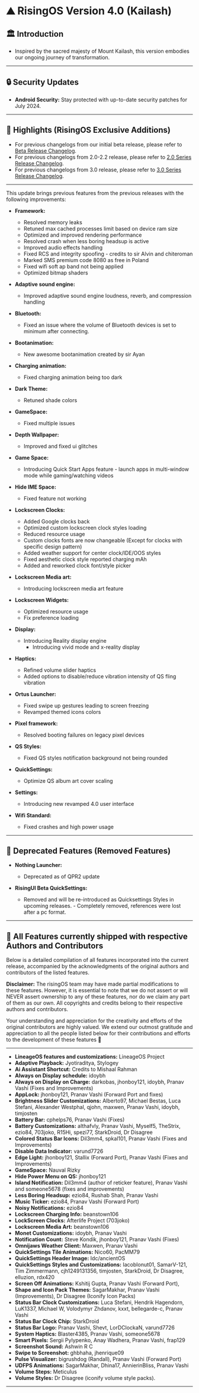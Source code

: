 # ⛰️ RisingOS Version 4.0 (Kailash)

## 🏛️ Introduction
- Inspired by the sacred majesty of Mount Kailash, this version embodies our ongoing journey of transformation.

---

## 🔒 Security Updates
- **Android Security:** Stay protected with up-to-date security patches for July 2024.
---

## 💬 Highlights (RisingOS Exclusive Additions)

- For previous changelogs from our initial beta release, please refer to [Beta Release Changelog](https://github.com/RisingTechOSS/risingOS_changelogs/tree/32f1bc41a6a0b7c263b157c68dacd08ce4e768c8).
- For previous changelogs from 2.0-2.2 release, please refer to [2.0 Series Release Changelog](https://github.com/RisingTechOSS/risingOS_changelogs/tree/ebdf909aff26a0bfe4c0c669b34bdf333ba4e3c9).
- For previous changelogs from 3.0 release, please refer to [3.0 Series Release Changelog](https://github.com/RisingTechOSS/risingOS_changelogs/tree/032e1bd176f9b3f29d14470b2424fcf22baa0619).
---

This update brings previous features from the previous releases with the following improvements:

- **Framework:**
  - Resolved memory leaks 
  - Retuned max cached processes limit based on device ram size
  - Optimized and improved rendering performance
  - Resolved crash when less boring headsup is active
  - Improved audio effects handling
  - Fixed RCS and integrity spoofing - credits to sir Alvin and chiteroman
  - Marked SMS premium code 8080 as free in Poland
  - Fixed wifi soft ap band not being applied
  - Optimized bitmap shaders
  
- **Adaptive sound engine:**
  - Improved adaptive sound engine loudness, reverb, and compression handling

- **Bluetooth:**
  - Fixed an issue where the volume of Bluetooth devices is set to minimum after connecting.

- **Bootanimation:**
  - New awesome bootanimation created by sir Ayan

- **Charging animation:**
  - Fixed charging animation being too dark

- **Dark Theme:**
  - Retuned shade colors

- **GameSpace:**
  - Fixed multiple issues

- **Depth Wallpaper:**
  - Improved and fixed ui glitches

- **Game Space:**
  - Introducing Quick Start Apps feature - launch apps in multi-window mode while gaming/watching videos

- **Hide IME Space:**
  - Fixed feature not working

- **Lockscreen Clocks:**
  - Added Google clocks back
  - Optimized custom lockscreen clock styles loading
  - Reduced resource usage
  - Custom clocks fonts are now changeable (Except for clocks with specific design pattern)
  - Added weather support for center clock/IDE/OOS styles
  - Fixed aesthetic clock style reported charging mAh
  - Added and reworked clock font/style picker

- **Lockscreen Media art:**
  - Introducing lockscreen media art feature

- **Lockscreen Widgets:**
  - Optimized resource usage
  - Fix preference loading

- **Display:**
  - Introducing Reality display engine 
    - Introducing vivid mode and x-reality display 

- **Haptics:**
  - Refined volume slider haptics
  - Added options to disable/reduce vibration intensity of QS fling vibration

- **Ortus Launcher:**
  - Fixed swipe up gestures leading to screen freezing
  - Revamped themed icons colors

- **Pixel framework:**
  - Resolved booting failures on legacy pixel devices

- **QS Styles:**
  - Fixed QS styles notification background not being rounded

- **QuickSettings:**
  - Optimize QS album art cover scaling

- **Settings:**
  - Introducing new revamped 4.0 user interface

- **Wifi Standard:**
  - Fixed crashes and high power usage

---

## 👴 Deprecated Features (Removed Features)

- **Nothing Launcher:**
  - Deprecated as of QPR2 update

- **RisingUI Beta QuickSettings:**
  - Removed and will be re-introduced as Quicksettings Styles in upcoming releases. - Completely removed, references were lost after a pc format.

---

## 🙌 All Features currently shipped with respective Authors and Contributors
Below is a detailed compilation of all features incorporated into the current release, accompanied by the acknowledgments of the original authors and contributors of the listed features.

**Disclaimer:** The risingOS team may have made partial modifications to these features. However, it is essential to note that we do not assert or will NEVER assert ownership to any of these features, nor do we claim any part of them as our own. All copyrights and credits belong to their respective authors and contributors.

Your understanding and appreciation for the creativity and efforts of the original contributors are highly valued. We extend our outmost gratitude and appreciation to all the people listed below for their contributions and efforts to the development of these features 🙏

---
- **LineageOS features and customizations:** LineageOS Project
- **Adaptive Playback:** Jyotiraditya, Stylogey
- **Ai Assistant Shortcut:** Credits to Mishaal Rahman
- **Always on Display schedule:** idoybh
- **Always on Display on Charge:** darkobas, jhonboy121, idoybh, Pranav Vashi (Fixes and Improvements)
- **AppLock:** jhonboy121, Pranav Vashi (Forward Port and fixes)
- **Brightness Slider Customizations:** Alberto97, Michael Bestas, Luca Stefani, Alexander Westphal, qjohn, maxwen, Pranav Vashi, idoybh, timjosten
- **Battery Bar:** cphelps76, Pranav Vashi (Fixes)
- **Battery Customizations:** althafvly, Pranav Vashi, Myself5, TheStrix, ezio84, 703joko, R15Hi, spezi77, StarkDroid, Dr Disagree
- **Colored Status Bar Icons:** Dil3mm4, spkal101, Pranav Vashi (Fixes and Improvements)
- **Disable Data Indicator:** varund7726
- **Edge Light:** jhonboy121, Stallix (Forward Port), Pranav Vashi (Fixes and Improvements)
- **GameSpace:** Nauval Rizky
- **Hide Power Menu on QS:** jhonboy121
- **Island Notification:** Dil3mm4 (author of reticker feature), Pranav Vashi and someone5678 (fixes and improvements)
- **Less Boring Headsup:** ezio84, Rushab Shah, Pranav Vashi
- **Music Ticker:** ezio84, Pranav Vashi (Forward Port)
- **Noisy Notifications:** ezio84
- **Lockscreen Charging Info:** beanstown106
- **LockScreen Clocks:** Afterlife Project (703joko)
- **Lockscreen Media Art:** beanstown106
- **Monet Customizations:** idoybh, Pranav Vashi
- **Notification Count:** Steve Kondik, jhonboy121, Pranav Vashi (Fixes)
- **Omnijaws Weather Client:** Maxwen, Pranav Vashi
- **QuickSettings Tile Animations:** Nico60, PacMM79
- **QuickSettings Header Image:** Idc/ancientOS
- **QuickSettings Styles and Customizations:** IacobIonut01, SamarV-121, Tim Zimmermann, cjh1249131356, timjosten, StarkDroid, Dr Disagree, elluzion, rdx420
- **Screen Off Animations:** Kshitij Gupta, Pranav Vashi (Forward Port),
- **Shape and Icon Pack Themes:** SagarMakhar, Pranav Vashi (Improvements), Dr Disagree (Iconify Icon Packs)
- **Status Bar Clock Customizations:** Luca Stefani, Hendrik Hagendorn, LuK1337, Michael W, Volodymyr Zhdanov, kxxt, bellegarde-c, Pranav Vashi
- **Status Bar Clock Chip:** StarkDroid
- **Status Bar Logo:** Pranav Vashi, Shevt, LorDClockaN, varund7726
- **System Haptics:** Blaster4385, Pranav Vashi, someone5678
- **Smart Pixels:** Sergii Pylypenko, Anay Wadhera, Pranav Vashi, frap129
- **Screenshot Sound:** Ashwin R C
- **Swipe to Screenshot:** ghbhaha, jhenrique09
- **Pulse Visualizer:** bigrushdog (Randall), Pranav Vashi (Forward Port)
- **UDFPS Animations:** SagarMakhar, Dhina17, AnnierinBliss, Pranav Vashi
- **Volume Steps:** Meticulus
- **Volume Styles:** Dr Disagree (iconify volume style packs).

---


